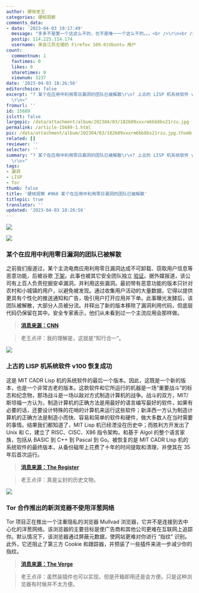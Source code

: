 ```yaml
---
author: 硬核老王
categories: 硬核观察
comments_data:
- date: '2023-04-03 19:17:49'
  message: "多多不是第一个这这么干的，也不是唯一一个这么干的。。。<br />\r\n<br />\r\n其他的只是现在没抓住而已。。。"
  postip: 114.225.114.174
  username: 来自江苏无锡的 Firefox 109.0|Ubuntu 用户
count:
  commentnum: 1
  favtimes: 0
  likes: 0
  sharetimes: 0
  viewnum: 3237
date: '2023-04-03 18:26:56'
editorchoice: false
excerpt: "? 某个在应用中利用零日漏洞的团队已被解散\r\n? 上古的 LISP 机系统软件 v100 恢复成功\r\n? Tor 合作推出的新浏览器不使用洋葱网络\r\n»
  \r\n»"
fromurl: ''
id: 15689
islctt: false
largepic: /data/attachment/album/202304/03/182609vxxrm6bb8bs21rzu.jpg
permalink: /article-15689-1.html
pic: /data/attachment/album/202304/03/182609vxxrm6bb8bs21rzu.jpg.thumb.jpg
related: []
reviewer: ''
selector: ''
summary: "? 某个在应用中利用零日漏洞的团队已被解散\r\n? 上古的 LISP 机系统软件 v100 恢复成功\r\n? Tor 合作推出的新浏览器不使用洋葱网络\r\n»
  \r\n»"
tags:
- 漏洞
- LISP
- Tor
thumb: false
title: '硬核观察 #960 某个在应用中利用零日漏洞的团队已被解散'
titlepic: true
translator: ''
updated: '2023-04-03 18:26:56'
---
```


![](/data/attachment/album/202304/03/182609vxxrm6bb8bs21rzu.jpg)


![](/data/attachment/album/202304/03/182616r25yo5iyw5uqzamy.jpg)


### 某个在应用中利用零日漏洞的团队已被解散


之前我们报道过，某个主流电商应用利用零日漏洞达成不可卸载、窃取用户信息等恶意功能，后被谷歌 [下架](/article-15647-1.html)。此事也被其它安全团队独立 [验证](/article-15670-1.html)。据外媒报道，该公司有上百人负责挖掘安卓漏洞，并利用这些漏洞。最初带有恶意功能的版本只针对农村和小城镇的用户，以避免被发现。通过收集用户活动的大量数据，它得以提供更具有个性化的推送通知和广告，吸引用户打开应用并下单。此事曝光发酵后，该团队被解散，大部分人员被分流。并释出了新的版本移除了漏洞利用代码，但底层代码仍保留在其中。安全专家表示，他们从未看到过一个主流应用会那样做。



> 
> **[消息来源：CNN](https://edition.cnn.com/2023/04/02/tech/china-pinduoduo-malware-cybersecurity-analysis-intl-hnk/index.html)**
> 
> 
> 



> 
> 老王点评：我的理解是，这就是“知行合一”。
> 
> 
> 


![](/data/attachment/album/202304/03/182626b9pixplya24l9m9y.jpg)


### 上古的 LISP 机系统软件 v100 恢复成功


这是 MIT CADR Lisp 机的系统软件的最后一个版本。因此，这既是一个新的版本，也是一个非常古老的版本。这款软件和它所运行的机器是一场“重要战斗”的标志和纪念物，那场战斗是一场以敌对方式制造计算机的战争。战斗的双方，MIT/斯坦福一方认为，制造计算机的正确方法是用最好的语言编写最好的软件，如果有必要的话，还要设计特殊的花哨的计算机来运行这些软件；新泽西一方认为制造计算机的正确方法是制造小而快、容易和简单的软件和硬件，做大多数人在当时需要的事情。结果我们都知道了，MIT Lisp 机已经湮没在历史中；而胜利方开发出了 Unix 和 C，建立了 RISC、CISC、X86 指令架构，和基于 Algol 的整个语言家族，包括从 BASIC 到 C++ 到 Pascal 到 Go。被恢复的是 MIT CADR Lisp 机的系统软件的最终版本，从备份磁带上花费了十年的时间提取和清理，并使其在 35 年后首次运行。



> 
> **[消息来源：The Register](https://www.theregister.com/2023/03/31/mit_cadr_software_recovered/)**
> 
> 
> 



> 
> 老王点评：真是尘封的历史文物。
> 
> 
> 


![](/data/attachment/album/202304/03/182638j8p8b9hyup9vzply.jpg)


### Tor 合作推出的新浏览器不使用洋葱网络


Tor 项目正在推出一个注重隐私的浏览器 Mullvad 浏览器，它并不是连接到去中心化的洋葱网络。该浏览器的主要目标是使广告商和其他公司更难在互联网上追踪你。默认情况下，该浏览器通过屏蔽元数据，使网站更难对你进行 “指纹” 识别。此外，它还阻止了第三方 Cookie 和跟踪器，并预装了一些插件来进一步减少你的指纹。



> 
> **[消息来源：The Verge](https://www.theverge.com/2023/4/3/23665477/mullvad-browser-tor-vpn-privacy-browser)**
> 
> 
> 



> 
> 老王点评：虽然装插件也可以实现，但是开箱即用还是会方便。只是这种浏览器有时候并不太方便。
> 
> 
>